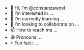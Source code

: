 - 👋 Hi, I’m @constanzawool
- 👀 I’m interested in ...
- 🌱 I’m currently learning ...
- 💞️ I’m looking to collaborate on ...
- 📫 How to reach me ...
- 😄 Pronouns: ...
- ⚡ Fun fact: ...

<!---
constanzawool/constanzawool is a ✨ special ✨ repository because its `README.md` (this file) appears on your GitHub profile.
You can click the Preview link to take a look at your changes.
--->
